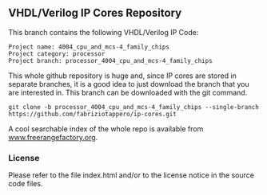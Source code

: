 
## VHDL/Verilog IP Cores Repository

This branch contains the following VHDL/Verilog IP Code:

    Project name: 4004_cpu_and_mcs-4_family_chips
    Project category: processor
    Project branch: processor_4004_cpu_and_mcs-4_family_chips

This whole github repository is huge and, since IP cores are stored in separate
branches, it is a good idea to just download the branch that you are interested
in. This branch can be downloaded with the git command.

    git clone -b processor_4004_cpu_and_mcs-4_family_chips --single-branch https://github.com/fabriziotappero/ip-cores.git

A cool searchable index of the whole repo is available from www.freerangefactory.org.


### License

Please refer to the file index.html and/or to the license notice in the source code files.
